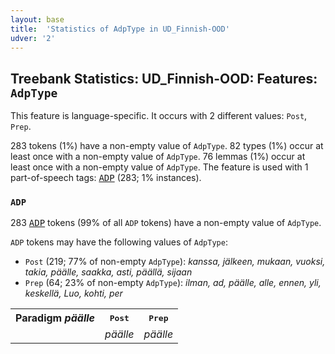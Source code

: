 ```yaml
---
layout: base
title:  'Statistics of AdpType in UD_Finnish-OOD'
udver: '2'
---
```


## Treebank Statistics: UD_Finnish-OOD: Features: `AdpType`

This feature is language-specific.
It occurs with 2 different values: `Post`, `Prep`.

283 tokens (1%) have a non-empty value of `AdpType`.
82 types (1%) occur at least once with a non-empty value of `AdpType`.
76 lemmas (1%) occur at least once with a non-empty value of `AdpType`.
The feature is used with 1 part-of-speech tags: <tt><a href="fi_ood-pos-ADP.html">ADP</a></tt> (283; 1% instances).

### `ADP`

283 <tt><a href="fi_ood-pos-ADP.html">ADP</a></tt> tokens (99% of all `ADP` tokens) have a non-empty value of `AdpType`.

`ADP` tokens may have the following values of `AdpType`:

* `Post` (219; 77% of non-empty `AdpType`): <em>kanssa, jälkeen, mukaan, vuoksi, takia, päälle, saakka, asti, päällä, sijaan</em>
* `Prep` (64; 23% of non-empty `AdpType`): <em>ilman, ad, päälle, alle, ennen, yli, keskellä, Luo, kohti, per</em>

<table>
  <tr><th>Paradigm <i>päälle</i></th><th><tt>Post</tt></th><th><tt>Prep</tt></th></tr>
  <tr><td><tt></tt></td><td><em>päälle</em></td><td><em>päälle</em></td></tr>
</table>

